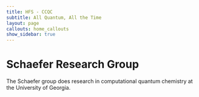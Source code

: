 ```yaml
---
title: HFS - CCQC
subtitle: All Quantum, All the Time
layout: page
callouts: home_callouts
show_sidebar: true
---
```


# Schaefer Research Group

The Schaefer group does research in computational quantum chemistry at the University of Georgia.
